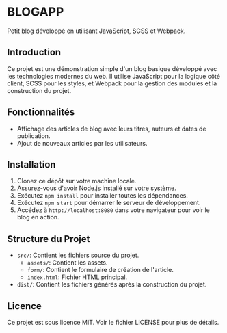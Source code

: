 # BLOGAPP

Petit blog développé en utilisant JavaScript, SCSS et Webpack.

## Introduction

Ce projet est une démonstration simple d'un blog basique développé avec les technologies modernes du web. Il utilise JavaScript pour la logique côté client, SCSS pour les styles, et Webpack pour la gestion des modules et la construction du projet.

## Fonctionnalités

- Affichage des articles de blog avec leurs titres, auteurs et dates de publication.
- Ajout de nouveaux articles par les utilisateurs.


## Installation

1. Clonez ce dépôt sur votre machine locale.
2. Assurez-vous d'avoir Node.js installé sur votre système.
3. Exécutez `npm install` pour installer toutes les dépendances.
4. Exécutez `npm start` pour démarrer le serveur de développement.
5. Accédez à `http://localhost:8080` dans votre navigateur pour voir le blog en action.

## Structure du Projet

- `src/`: Contient les fichiers source du projet.
  - `assets/`: Contient les assets.
  - `form/`: Contient le formulaire de création de l'article.
  - `index.html`: Fichier HTML principal.
- `dist/`: Contient les fichiers générés après la construction du projet.

## Licence

Ce projet est sous licence MIT. Voir le fichier LICENSE pour plus de détails.